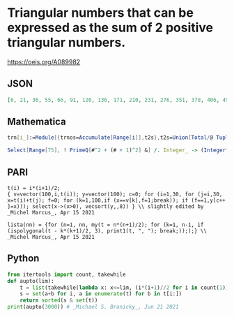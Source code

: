 # Triangular numbers that can be expressed as the sum of 2 positive triangular numbers\.
https://oeis.org/A089982
## JSON
```JSON
[6, 21, 36, 55, 66, 91, 120, 136, 171, 210, 231, 276, 351, 378, 406, 496, 561, 666, 703, 741, 820, 861, 946, 990, 1035, 1081, 1176, 1225, 1326, 1378, 1431, 1485, 1540, 1596, 1653, 1711, 1770, 1891, 1953, 2016, 2080, 2211, 2278, 2346, 2556, 2701, 2775, 2850]
```
## Mathematica
```Mathematica
trn[i_]:=Module[{trnos=Accumulate[Range[i]],t2s},t2s=Union[Total/@ Tuples[ trnos,2]];Intersection[trnos,t2s]] (* _Harvey P. Dale_, Nov 08 2011 *)
```
```Mathematica
Select[Range[75], ! PrimeQ[#^2 + (# + 1)^2] &] /. Integer_ -> (Integer^2 + Integer)/2 (* _Arkadiusz Wesolowski_, Dec 03 2015 *)
```
## PARI
```PARI
t(i) = i*(i+1)/2;
{ v=vector(100,i,t(i)); y=vector(100); c=0; for (i=1,30, for (j=i,30, x=t(i)+t(j); f=0; for (k=1,100,if (x==v[k],f=1;break)); if (f==1,y[c++ ]=x))); select(x->(x>0), vecsort(y,,8)) } \\ slightly edited by _Michel Marcus_, Apr 15 2021
```
```PARI
lista(nn) = {for (n=1, nn, my(t = n*(n+1)/2); for (k=1, n-1, if (ispolygonal(t - k*(k+1)/2, 3), print1(t, ", "); break;)););} \\ _Michel Marcus_, Apr 15 2021
```
## Python
```Python
from itertools import count, takewhile
def aupto(lim):
    t = list(takewhile(lambda x: x<=lim, (i*(i+1)//2 for i in count(1))))
    s = set(a+b for i, a in enumerate(t) for b in t[i:])
    return sorted(s & set(t))
print(aupto(3000)) # _Michael S. Branicky_, Jun 21 2021
```
